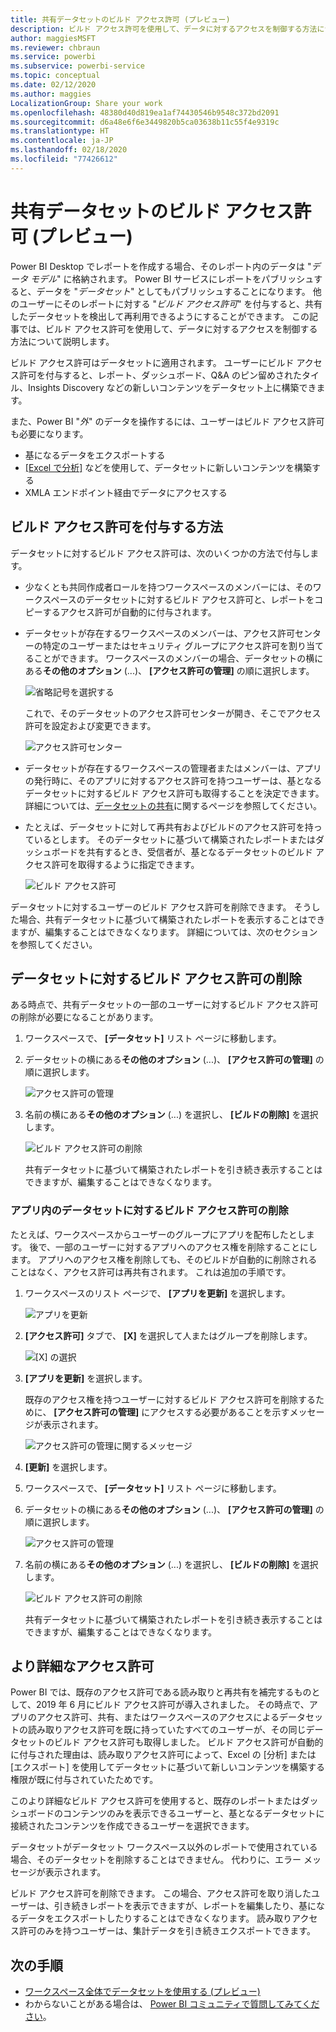 ```yaml
---
title: 共有データセットのビルド アクセス許可 (プレビュー)
description: ビルド アクセス許可を使用して、データに対するアクセスを制御する方法について学習します。
author: maggiesMSFT
ms.reviewer: chbraun
ms.service: powerbi
ms.subservice: powerbi-service
ms.topic: conceptual
ms.date: 02/12/2020
ms.author: maggies
LocalizationGroup: Share your work
ms.openlocfilehash: 48380d40d819ea1af74430546b9548c372bd2091
ms.sourcegitcommit: d6a48e6f6e3449820b5ca03638b11c55f4e9319c
ms.translationtype: HT
ms.contentlocale: ja-JP
ms.lasthandoff: 02/18/2020
ms.locfileid: "77426612"
---
```

# <a name="build-permission-for-shared-datasets-preview"></a>共有データセットのビルド アクセス許可 (プレビュー)

Power BI Desktop でレポートを作成する場合、そのレポート内のデータは "*データ モデル*" に格納されます。 Power BI サービスにレポートをパブリッシュすると、データを "*データセット*" としてもパブリッシュすることになります。 他のユーザーにそのレポートに対する "*ビルド アクセス許可*" を付与すると、共有したデータセットを検出して再利用できるようにすることができます。 この記事では、ビルド アクセス許可を使用して、データに対するアクセスを制御する方法について説明します。

ビルド アクセス許可はデータセットに適用されます。 ユーザーにビルド アクセス許可を付与すると、レポート、ダッシュボード、Q&A のピン留めされたタイル、Insights Discovery などの新しいコンテンツをデータセット上に構築できます。 

また、Power BI "*外*" のデータを操作するには、ユーザーはビルド アクセス許可も必要になります。

- 基になるデータをエクスポートする
- [[Excel で分析]](service-analyze-in-excel.md) などを使用して、データセットに新しいコンテンツを構築する
- XMLA エンドポイント経由でデータにアクセスする

## <a name="ways-to-give-build-permission"></a>ビルド アクセス許可を付与する方法

データセットに対するビルド アクセス許可は、次のいくつかの方法で付与します。

- 少なくとも共同作成者ロールを持つワークスペースのメンバーには、そのワークスペースのデータセットに対するビルド アクセス許可と、レポートをコピーするアクセス許可が自動的に付与されます。
 
- データセットが存在するワークスペースのメンバーは、アクセス許可センターの特定のユーザーまたはセキュリティ グループにアクセス許可を割り当てることができます。 ワークスペースのメンバーの場合、データセットの横にある**その他のオプション** (...)、 **[アクセス許可の管理]** の順に選択します。

    ![省略記号を選択する](media/service-datasets-build-permissions/power-bi-dataset-permissions-new-look.png)

    これで、そのデータセットのアクセス許可センターが開き、そこでアクセス許可を設定および変更できます。

    ![アクセス許可センター](media/service-datasets-build-permissions/power-bi-dataset-remove-permissions-no-callouts.png)

- データセットが存在するワークスペースの管理者またはメンバーは、アプリの発行時に、そのアプリに対するアクセス許可を持つユーザーは、基となるデータセットに対するビルド アクセス許可も取得することを決定できます。 詳細については、[データセットの共有](service-datasets-share.md)に関するページを参照してください。

- たとえば、データセットに対して再共有およびビルドのアクセス許可を持っているとします。 そのデータセットに基づいて構築されたレポートまたはダッシュボードを共有するとき、受信者が、基となるデータセットのビルド アクセス許可を取得するように指定できます。

    ![ビルド アクセス許可](media/service-datasets-build-permissions/power-bi-share-report-allow-users.png)

データセットに対するユーザーのビルド アクセス許可を削除できます。 そうした場合、共有データセットに基づいて構築されたレポートを表示することはできますが、編集することはできなくなります。 詳細については、次のセクションを参照してください。

## <a name="remove-build-permission-for-a-dataset"></a>データセットに対するビルド アクセス許可の削除

ある時点で、共有データセットの一部のユーザーに対するビルド アクセス許可の削除が必要になることがあります。 

1. ワークスペースで、 **[データセット]** リスト ページに移動します。 
1. データセットの横にある**その他のオプション** (...)、 **[アクセス許可の管理]** の順に選択します。

    ![アクセス許可の管理](media/service-datasets-build-permissions/power-bi-dataset-permissions-new-look.png)

1. 名前の横にある**その他のオプション** (...) を選択し、 **[ビルドの削除]** を選択します。

    ![ビルド アクセス許可の削除](media/service-datasets-build-permissions/power-bi-dataset-remove-build-permissions.png)

    共有データセットに基づいて構築されたレポートを引き続き表示することはできますが、編集することはできなくなります。

### <a name="remove-build-permission-for-a-dataset-in-an-app"></a>アプリ内のデータセットに対するビルド アクセス許可の削除

たとえば、ワークスペースからユーザーのグループにアプリを配布したとします。 後で、一部のユーザーに対するアプリへのアクセス権を削除することにします。 アプリへのアクセス権を削除しても、そのビルドが自動的に削除されることはなく、アクセス許可は再共有されます。 これは追加の手順です。 

1. ワークスペースのリスト ページで、 **[アプリを更新]** を選択します。 

    ![アプリを更新](media/service-datasets-build-permissions/power-bi-app-update.png)

1. **[アクセス許可]** タブで、 **[X]** を選択して人またはグループを削除します。 

    ![[X] の選択](media/service-datasets-build-permissions/power-bi-app-delete-user.png)
1. **[アプリを更新]** を選択します。

    既存のアクセス権を持つユーザーに対するビルド アクセス許可を削除するために、 **[アクセス許可の管理]** にアクセスする必要があることを示すメッセージが表示されます。 

    ![アクセス許可の管理に関するメッセージ](media/service-datasets-build-permissions/power-bi-dataset-app-remove-message.png)

1. **[更新]** を選択します。

1. ワークスペースで、 **[データセット]** リスト ページに移動します。 
1. データセットの横にある**その他のオプション** (...)、 **[アクセス許可の管理]** の順に選択します。

    ![アクセス許可の管理](media/service-datasets-build-permissions/power-bi-dataset-permissions-new-look.png)

1. 名前の横にある**その他のオプション** (...) を選択し、 **[ビルドの削除]** を選択します。

    ![ビルド アクセス許可の削除](media/service-datasets-build-permissions/power-bi-dataset-remove-build-permissions.png)

    共有データセットに基づいて構築されたレポートを引き続き表示することはできますが、編集することはできなくなります。

## <a name="more-granular-permissions"></a>より詳細なアクセス許可

Power BI では、既存のアクセス許可である読み取りと再共有を補完するものとして、2019 年 6 月にビルド アクセス許可が導入されました。 その時点で、アプリのアクセス許可、共有、またはワークスペースのアクセスによるデータセットの読み取りアクセス許可を既に持っていたすべてのユーザーが、その同じデータセットのビルド アクセス許可も取得しました。 ビルド アクセス許可が自動的に付与された理由は、読み取りアクセス許可によって、Excel の [分析] または [エクスポート] を使用してデータセットに基づいて新しいコンテンツを構築する権限が既に付与されていたためです。

このより詳細なビルド アクセス許可を使用すると、既存のレポートまたはダッシュボードのコンテンツのみを表示できるユーザーと、基となるデータセットに接続されたコンテンツを作成できるユーザーを選択できます。

データセットがデータセット ワークスペース以外のレポートで使用されている場合、そのデータセットを削除することはできません。 代わりに、エラー メッセージが表示されます。

ビルド アクセス許可を削除できます。 この場合、アクセス許可を取り消したユーザーは、引き続きレポートを表示できますが、レポートを編集したり、基になるデータをエクスポートしたりすることはできなくなります。 読み取りアクセス許可のみを持つユーザーは、集計データを引き続きエクスポートできます。 

## <a name="next-steps"></a>次の手順

- [ワークスペース全体でデータセットを使用する (プレビュー)](service-datasets-across-workspaces.md)
- わからないことがある場合は、 [Power BI コミュニティで質問してみてください](https://community.powerbi.com/)。
